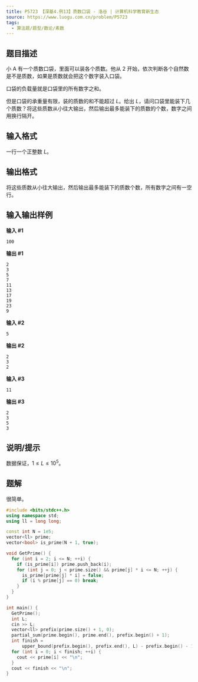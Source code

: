 ```yaml
---
title: P5723 【深基4.例13】质数口袋 - 洛谷 | 计算机科学教育新生态
source: https://www.luogu.com.cn/problem/P5723
tags:
  - 算法题/题型/数论/素数 
---
```


## 题目描述

小 A 有一个质数口袋，里面可以装各个质数。他从 $2$ 开始，依次判断各个自然数是不是质数，如果是质数就会把这个数字装入口袋。

口袋的负载量就是口袋里的所有数字之和。

但是口袋的承重量有限，装的质数的和不能超过 $L$。给出 $L$，请问口袋里能装下几个质数？将这些质数从小往大输出，然后输出最多能装下的质数的个数，数字之间用换行隔开。

## 输入格式

一行一个正整数 $L$。

## 输出格式

将这些质数从小往大输出，然后输出最多能装下的质数个数，所有数字之间有一空行。

## 输入输出样例

**输入 #1**

```
100
```

**输出 #1**

```
2
3
5
7
11
13
17
19
23
9
```

**输入 #2**

```
5
```

**输出 #2**

```
2
3
2
```

**输入 #3**

```
11
```

**输出 #3**

```
2
3
5
3
```

## 说明/提示

数据保证，$1 \le L \le {10}^5$。

## 题解
很简单。

```cpp
#include <bits/stdc++.h>
using namespace std;
using ll = long long;

const int N = 1e5;
vector<ll> prime;
vector<bool> is_prime(N + 1, true);

void GetPrime() {
  for (int i = 2; i <= N; ++i) {
    if (is_prime[i]) prime.push_back(i);
    for (int j = 0; j < prime.size() && prime[j] * i <= N; ++j) {
      is_prime[prime[j] * i] = false;
      if (i % prime[j] == 0) break;
    }
  }
}

int main() {
  GetPrime();
  int L;
  cin >> L;
  vector<ll> prefix(prime.size() + 1, 0);
  partial_sum(prime.begin(), prime.end(), prefix.begin() + 1);
  int finish =
      upper_bound(prefix.begin(), prefix.end(), L) - prefix.begin() - 1;
  for (int i = 0; i < finish; ++i) {
    cout << prime[i] << "\n";
  }
  cout << finish << "\n";
}
```
